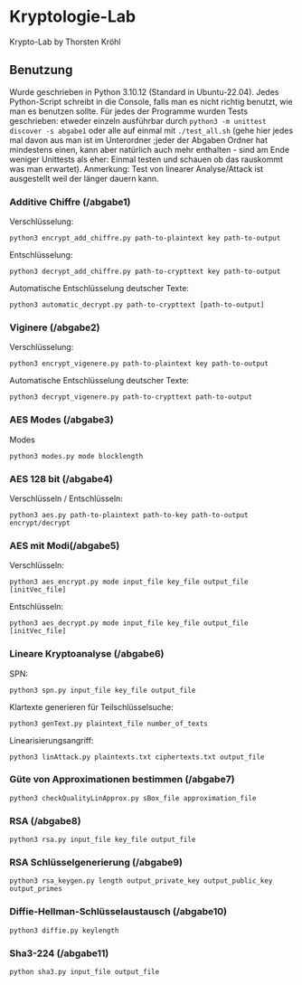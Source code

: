 # Kryptologie-Lab
Krypto-Lab by Thorsten Kröhl

## Benutzung
Wurde geschrieben in Python 3.10.12 (Standard in Ubuntu-22.04).
Jedes Python-Script schreibt in die Console, falls man es nicht richtig benutzt, wie man es benutzen sollte.
Für jedes der Programme wurden Tests geschrieben:
etweder einzeln ausführbar durch `python3 -m unittest discover -s abgabe1`
oder alle auf einmal mit `./test_all.sh` (gehe hier jedes mal davon aus man ist im Unterordner
;jeder der Abgaben Ordner hat mindestens einen, kann aber natürlich auch mehr enthalten - sind am Ende weniger Unittests als eher: Einmal testen und schauen ob das rauskommt was man erwartet).
Anmerkung: Test von linearer Analyse/Attack ist ausgestellt weil der länger dauern kann.


### Additive Chiffre (/abgabe1)

Verschlüsselung:

`python3 encrypt_add_chiffre.py path-to-plaintext key path-to-output`

Entschlüsselung:

`python3 decrypt_add_chiffre.py path-to-crypttext key path-to-output`

Automatische Entschlüsselung deutscher Texte:

`python3 automatic_decrypt.py path-to-crypttext [path-to-output]`

### Viginere (/abgabe2)

Verschlüsselung:

`python3 encrypt_vigenere.py path-to-plaintext key path-to-output`

Automatische Entschlüsselung deutscher Texte:

`python3 decrypt_vigenere.py path-to-crypttext path-to-output`

### AES Modes (/abgabe3)

Modes

`python3 modes.py mode blocklength`

### AES 128 bit (/abgabe4)

Verschlüsseln / Entschlüsseln:

`python3 aes.py path-to-plaintext path-to-key path-to-output encrypt/decrypt`

### AES mit Modi(/abgabe5)

Verschlüsseln:

`python3 aes_encrypt.py mode input_file key_file output_file [initVec_file]`

Entschlüsseln:

`python3 aes_decrypt.py mode input_file key_file output_file [initVec_file]`

### Lineare Kryptoanalyse (/abgabe6)

SPN:

`python3 spn.py input_file key_file output_file`

Klartexte generieren für Teilschlüsselsuche:

`python3 genText.py plaintext_file number_of_texts`

Linearisierungsangriff:

`python3 linAttack.py plaintexts.txt ciphertexts.txt output_file`

### Güte von Approximationen bestimmen (/abgabe7)

`python3 checkQualityLinApprox.py sBox_file approximation_file`

### RSA (/abgabe8)

`python3 rsa.py input_file key_file output_file`

### RSA Schlüsselgenerierung (/abgabe9)

`python3 rsa_keygen.py length output_private_key output_public_key output_primes`

### Diffie-Hellman-Schlüsselaustausch (/abgabe10)

`python3 diffie.py keylength`

### Sha3-224 (/abgabe11)

`python sha3.py input_file output_file`
